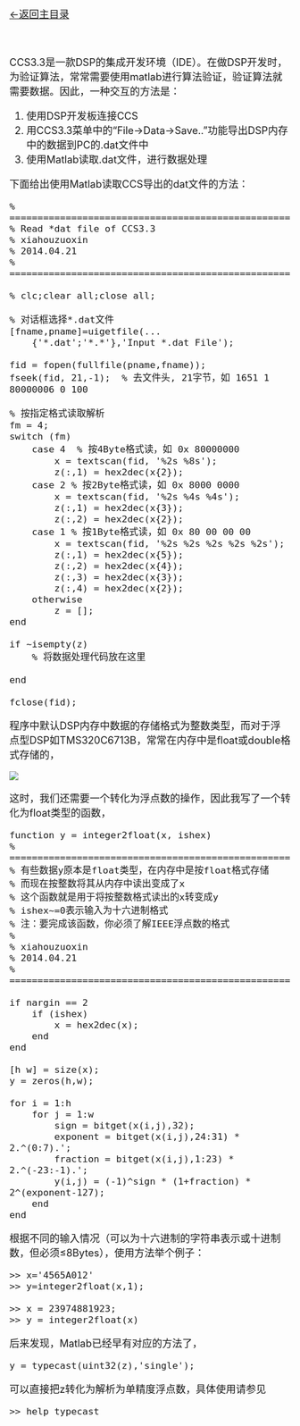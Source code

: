 [<font size=4>←返回主目录<font>](../README.md)
</br></br></br>

CCS3.3是一款DSP的集成开发环境（IDE）。在做DSP开发时，为验证算法，常常需要使用matlab进行算法验证，验证算法就需要数据。因此，一种交互的方法是：

1. 使用DSP开发板连接CCS
2. 用CCS3.3菜单中的“File->Data->Save..”功能导出DSP内存中的数据到PC的.dat文件中
3. 使用Matlab读取.dat文件，进行数据处理

下面给出使用Matlab读取CCS导出的dat文件的方法：

```
% =========================================================================
% Read *dat file of CCS3.3
% xiahouzuoxin
% 2014.04.21
% =========================================================================

% clc;clear all;close all;

% 对话框选择*.dat文件
[fname,pname]=uigetfile(...
    {'*.dat';'*.*'},'Input *.dat File');

fid = fopen(fullfile(pname,fname));
fseek(fid, 21,-1);  % 去文件头, 21字节，如 1651 1 80000006 0 100

% 按指定格式读取解析
fm = 4;
switch (fm)
    case 4  % 按4Byte格式读，如 0x 80000000
        x = textscan(fid, '%2s %8s');  
        z(:,1) = hex2dec(x{2});        
    case 2 % 按2Byte格式读，如 0x 8000 0000
        x = textscan(fid, '%2s %4s %4s');  
        z(:,1) = hex2dec(x{3});
        z(:,2) = hex2dec(x{2});
    case 1 % 按1Byte格式读，如 0x 80 00 00 00
        x = textscan(fid, '%2s %2s %2s %2s %2s');  
        z(:,1) = hex2dec(x{5});
        z(:,2) = hex2dec(x{4});
        z(:,3) = hex2dec(x{3});
        z(:,4) = hex2dec(x{2});
    otherwise
        z = [];
end

if ~isempty(z)
    % 将数据处理代码放在这里
    
end

fclose(fid);
```

程序中默认DSP内存中数据的存储格式为整数类型，而对于浮点型DSP如TMS320C6713B，常常在内存中是float或double格式存储的，

![][float-double]

这时，我们还需要一个转化为浮点数的操作，因此我写了一个转化为float类型的函数，

```
function y = integer2float(x, ishex)
% =========================================================================
% 有些数据y原本是float类型，在内存中是按float格式存储
% 而现在按整数将其从内存中读出变成了x
% 这个函数就是用于将按整数格式读出的x转变成y
% ishex~=0表示输入为十六进制格式
% 注：要完成该函数，你必须了解IEEE浮点数的格式
%
% xiahouzuoxin
% 2014.04.21
% =========================================================================

if nargin == 2
    if (ishex)
        x = hex2dec(x);
    end
end

[h w] = size(x);
y = zeros(h,w);

for i = 1:h
    for j = 1:w
        sign = bitget(x(i,j),32);
        exponent = bitget(x(i,j),24:31) * 2.^(0:7).';
        fraction = bitget(x(i,j),1:23) * 2.^(-23:-1).';
        y(i,j) = (-1)^sign * (1+fraction) * 2^(exponent-127);
    end
end
```

根据不同的输入情况（可以为十六进制的字符串表示或十进制数，但必须≤8Bytes），使用方法举个例子：

```
>> x='4565A012'
>> y=integer2float(x,1);

>> x = 23974881923;
>> y = integer2float(x)
```

后来发现，Matlab已经早有对应的方法了，

```
y = typecast(uint32(z),'single');
```

可以直接把z转化为解析为单精度浮点数，具体使用请参见

```
>> help typecast
```


[float-double]:../images/导出CCS3.3数据及使用matlab处理的方法/float-double.png


